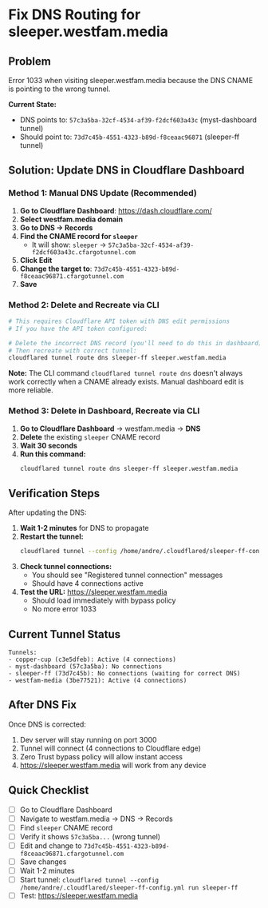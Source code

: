 # Fix DNS Routing for sleeper.westfam.media

## Problem
Error 1033 when visiting sleeper.westfam.media because the DNS CNAME is pointing to the wrong tunnel.

**Current State:**
- DNS points to: `57c3a5ba-32cf-4534-af39-f2dcf603a43c` (myst-dashboard tunnel)
- Should point to: `73d7c45b-4551-4323-b89d-f8ceaac96871` (sleeper-ff tunnel)

## Solution: Update DNS in Cloudflare Dashboard

### Method 1: Manual DNS Update (Recommended)

1. **Go to Cloudflare Dashboard**: https://dash.cloudflare.com/
2. **Select westfam.media domain**
3. **Go to DNS → Records**
4. **Find the CNAME record for `sleeper`**
   - It will show: `sleeper` → `57c3a5ba-32cf-4534-af39-f2dcf603a43c.cfargotunnel.com`
5. **Click Edit**
6. **Change the target to**: `73d7c45b-4551-4323-b89d-f8ceaac96871.cfargotunnel.com`
7. **Save**

### Method 2: Delete and Recreate via CLI

```bash
# This requires Cloudflare API token with DNS edit permissions
# If you have the API token configured:

# Delete the incorrect DNS record (you'll need to do this in dashboard)
# Then recreate with correct tunnel:
cloudflared tunnel route dns sleeper-ff sleeper.westfam.media
```

**Note:** The CLI command `cloudflared tunnel route dns` doesn't always work correctly when a CNAME already exists. Manual dashboard edit is more reliable.

### Method 3: Delete in Dashboard, Recreate via CLI

1. **Go to Cloudflare Dashboard** → westfam.media → **DNS**
2. **Delete** the existing `sleeper` CNAME record
3. **Wait 30 seconds**
4. **Run this command:**
   ```bash
   cloudflared tunnel route dns sleeper-ff sleeper.westfam.media
   ```

## Verification Steps

After updating the DNS:

1. **Wait 1-2 minutes** for DNS to propagate
2. **Restart the tunnel:**
   ```bash
   cloudflared tunnel --config /home/andre/.cloudflared/sleeper-ff-config.yml run sleeper-ff
   ```
3. **Check tunnel connections:**
   - You should see "Registered tunnel connection" messages
   - Should have 4 connections active
4. **Test the URL:** https://sleeper.westfam.media
   - Should load immediately with bypass policy
   - No more error 1033

## Current Tunnel Status

```
Tunnels:
- copper-cup (c3e5dfeb): Active (4 connections)
- myst-dashboard (57c3a5ba): No connections
- sleeper-ff (73d7c45b): No connections (waiting for correct DNS)
- westfam-media (3be77521): Active (4 connections)
```

## After DNS Fix

Once DNS is corrected:
1. Dev server will stay running on port 3000
2. Tunnel will connect (4 connections to Cloudflare edge)
3. Zero Trust bypass policy will allow instant access
4. https://sleeper.westfam.media will work from any device

## Quick Checklist

- [ ] Go to Cloudflare Dashboard
- [ ] Navigate to westfam.media → DNS → Records
- [ ] Find `sleeper` CNAME record
- [ ] Verify it shows `57c3a5ba...` (wrong tunnel)
- [ ] Edit and change to `73d7c45b-4551-4323-b89d-f8ceaac96871.cfargotunnel.com`
- [ ] Save changes
- [ ] Wait 1-2 minutes
- [ ] Start tunnel: `cloudflared tunnel --config /home/andre/.cloudflared/sleeper-ff-config.yml run sleeper-ff`
- [ ] Test: https://sleeper.westfam.media

